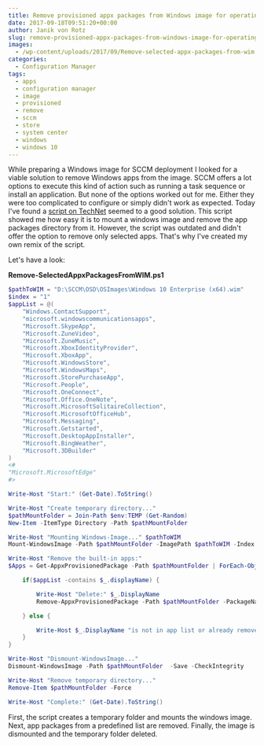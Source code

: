 ```yaml
---
title: Remove provisioned appx packages from Windows image for operating system deployment
date: 2017-09-18T09:51:20+00:00
author: Janik von Rotz
slug: remove-provisioned-appx-packages-from-windows-image-for-operating-system-deployment
images:
  - /wp-content/uploads/2017/09/Remove-selected-appx-packages-from-wim.png
categories:
  - Configuration Manager
tags:
  - apps
  - configuration manager
  - image
  - provisioned
  - remove
  - sccm
  - store
  - system center
  - windows
  - windows 10
---
```

While preparing a Windows image for SCCM deployment I looked for a viable solution to remove Windows apps from the image. SCCM offers a lot options  to execute this kind of action such as running a task sequence or install an application. But none of the options worked out for me. Either they were too complicated to configure or simply didn't work as expected. Today I've found a [script on TechNet](https://gallery.technet.microsoft.com/Removing-Built-in-apps-65dc387b) seemed to a good solution. This script showed me how easy it is to mount a windows image and remove the app packages directory from it. However, the script was outdated and didn't offer the option to remove only selected apps. That's why I've created my own remix of the script.
<!--more-->
Let's have a look:

**Remove-SelectedAppxPackagesFromWIM.ps1**

```powershell
$pathToWIM = "D:\SCCM\OSD\OSImages\Windows 10 Enterprise (x64).wim"
$index = "1"
$appList = @(
    "Windows.ContactSupport",
    "microsoft.windowscommunicationsapps",
    "Microsoft.SkypeApp",
    "Microsoft.ZuneVideo",
    "Microsoft.ZuneMusic",
    "Microsoft.XboxIdentityProvider",
    "Microsoft.XboxApp",
    "Microsoft.WindowsStore",
    "Microsoft.WindowsMaps",
    "Microsoft.StorePurchaseApp",
    "Microsoft.People",
    "Microsoft.OneConnect",
    "Microsoft.Office.OneNote",
    "Microsoft.MicrosoftSolitaireCollection",
    "Microsoft.MicrosoftOfficeHub",
    "Microsoft.Messaging",
    "Microsoft.Getstarted",
    "Microsoft.DesktopAppInstaller",
    "Microsoft.BingWeather",
    "Microsoft.3DBuilder"
)
<#
"Microsoft.MicrosoftEdge"
#>

Write-Host "Start:" (Get-Date).ToString()

Write-Host "Create temporary directory..."
$pathMountFolder = Join-Path $env:TEMP (Get-Random)
New-Item -ItemType Directory -Path $pathMountFolder

Write-Host "Mounting Windows-Image..." $pathToWIM
Mount-WindowsImage -Path $pathMountFolder -ImagePath $pathToWIM -Index $index

Write-Host "Remove the built-in apps:"
$Apps = Get-AppxProvisionedPackage -Path $pathMountFolder | ForEach-Object {

    if($appList -contains $_.displayName) {

        Write-Host "Delete:" $_.DisplayName
        Remove-AppxProvisionedPackage -Path $pathMountFolder -PackageName $_.PackageName

    } else {

        Write-Host $_.DisplayName "is not in app list or already removed"
    }    
}

Write-Host "Dismount-WindowsImage..."
Dismount-WindowsImage -Path $pathMountFolder  -Save -CheckIntegrity

Write-Host "Remove temporary directory..."
Remove-Item $pathMountFolder -Force

Write-Host "Complete:" (Get-Date).ToString()
```

First, the script creates a temporary folder and mounts the windows image. Next, app packages from a predefined list are removed. Finally, the image is dismounted and the temporary folder deleted.